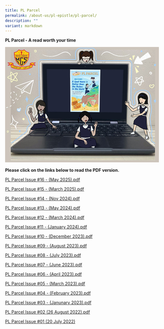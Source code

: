 ```yaml
---
title: PL Parcel
permalink: /about-us/pl-epistle/pl-parcel/
description: ""
variant: markdown
---
```

**PL Parcel - A read worth your time**

![](/images/pl%20parcel.jpg)

**Please click on the links below to read the PDF version.**

[PL Parcel Issue #16 - (May 2025).pdf](https://drive.google.com/file/d/19mzyHYZT7X60trvWggemhbD2wqdrQlTZ/view?usp=share_link)

[PL Parcel Issue #15 - (March 2025).pdf](https://drive.google.com/file/d/19jzf4l_fOUrioQ3QIwjC25zT19Rg1QQT/view?usp=share_link)

[PL Parcel Issue #14 - (Nov 2024).pdf](https://drive.google.com/file/d/1p0qvNyKmi3ZD6g7FHjpAiUJ_XlQWCEor/view?usp=share_link)

[PL Parcel Issue #13 - (May 2024).pdf](https://drive.google.com/file/d/1_mtPOjisI2SHG-PD0mGm6c374z4CNLf_/view?usp=drive_link)

[PL Parcel Issue #12 - (March 2024).pdf](https://drive.google.com/file/d/1Qi--_3Q9gzg9vaqvWTZK4Z21jkdg6Nl0/view?usp=share_link)

[PL Parcel Issue #11 - (January 2024).pdf](https://drive.google.com/file/d/19EuRK38Bb7p_DIEw4re6hPRwnO2mcmHW/view?usp=share_link)

[PL Parcel Issue #10 - (December 2023).pdf](https://drive.google.com/file/d/1hn--c44aGo_jK4FeK4j49JOxc9z_gpkx/view?usp=share_link)

[PL Parcel Issue #09 - (August 2023).pdf](https://drive.google.com/file/d/1qithOgad475ERkbCoNbTzrurIQUHHexI/view?usp=share_link)

[PL Parcel Issue #08 - (July 2023).pdf](https://drive.google.com/file/d/1z9-Fbzhi9j_vkVbtoQM8P9jFJa2hsMZJ/view?usp=share_link)

[PL Parcel Issue #07 - (June 2023).pdf](https://drive.google.com/file/d/1VfdCAO0Vv4LiM0hHneI3FWtl3y3dwypp/view?usp=share_link)

[PL Parcel Issue #06 - (April 2023).pdf](https://drive.google.com/file/d/1ZBoKPqB8RfGJINercSxWQN7_BE717Gn_/view?usp=share_link)

[PL Parcel Issue #05 - (March 2023).pdf](/files/pl%20parcel%20issue%2005.pdf)

[PL Parcel Issue #04 - (February 2023).pdf](/files/PL%20Parcel%20Issue%2004.pdf)

[PL Parcel Issue #03 - (Janunary 2023).pdf](/files/PL%20Parcel%20Issue%2003.pdf)

[PL Parcel Issue #02 (26 August 2022).pdf](/files/PL%20Parcel%20Issue%2002.pdf)

[PL Parcel Issue #01 (20 July 2022)](/files/PL%20Parcel%20Issue%2001.pdf)